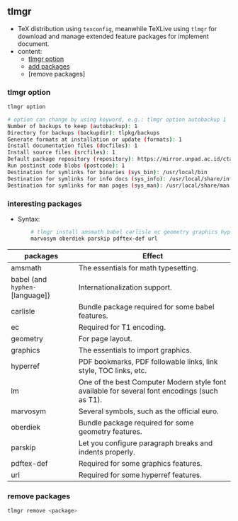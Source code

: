## tlmgr
- TeX distribution using `texconfig`, meanwhile TeXLive using `tlmgr` for download and manage extended feature packages for implement document.
- content:
    - [tlmgr option](#tlmgr-option)
    - [add packages](#interesting-packages)
    - [remove packages]

### tlmgr option
```bash
tlmgr option

# option can change by using keyword, e.g.: tlmgr option autobackup 1
Number of backups to keep (autobackup): 1
Directory for backups (backupdir): tlpkg/backups
Generate formats at installation or update (formats): 1
Install documentation files (docfiles): 1
Install source files (srcfiles): 1
Default package repository (repository): https://mirror.unpad.ac.id/ctan/systems/texlive/tlnet
Run postinst code blobs (postcode): 1
Destination for symlinks for binaries (sys_bin): /usr/local/bin
Destination for symlinks for info docs (sys_info): /usr/local/share/info
Destination for symlinks for man pages (sys_man): /usr/local/share/man
```

### interesting packages
- Syntax:
    ```bash
        # tlmgr install amsmath babel carlisle ec geometry graphics hyperref lm
        marvosym oberdiek parskip pdftex-def url
    ```
|packages|Effect|
|-|-|
|amsmath| The essentials for math typesetting.|
|babel (and `hyphen-`[language])|   Internationalization support.|
|carlisle| Bundle package required for some babel features.|
|ec| Required for T1 encoding.|
|geometry| For page layout.|
|graphics| The essentials to import graphics.|
|hyperref| PDF bookmarks, PDF followable links, link style, TOC links, etc.|
|lm| One of the best Computer Modern style font available for several font encodings (such as T1).|
|marvosym| Several symbols, such as the official euro.|
|oberdiek| Bundle package required for some geometry features.|
|parskip| Let you configure paragraph breaks and indents properly.|
|pdftex-def| Required for some graphics features.|
|url| Required for some hyperref features.|


### remove packages
```bash
tlmgr remove <package>
```